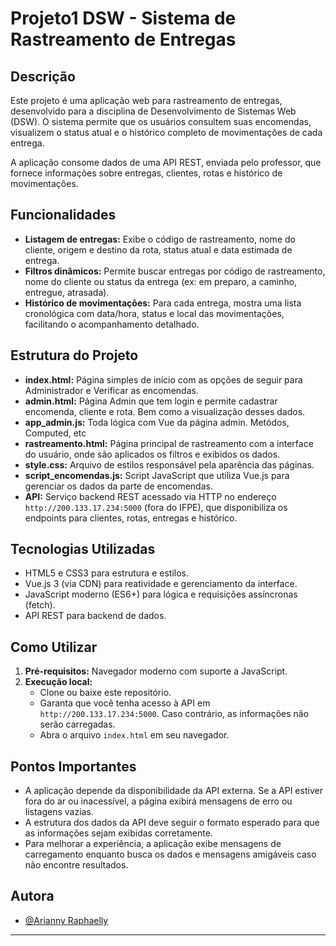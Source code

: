 # Projeto1 DSW - Sistema de Rastreamento de Entregas

## Descrição
Este projeto é uma aplicação web para rastreamento de entregas, desenvolvido para a disciplina de Desenvolvimento de Sistemas Web (DSW). O sistema permite que os usuários consultem suas encomendas, visualizem o status atual e o histórico completo de movimentações de cada entrega.

A aplicação consome dados de uma API REST, enviada pelo professor, que fornece informações sobre entregas, clientes, rotas e histórico de movimentações.

## Funcionalidades
- **Listagem de entregas:** Exibe o código de rastreamento, nome do cliente, origem e destino da rota, status atual e data estimada de entrega.
- **Filtros dinâmicos:** Permite buscar entregas por código de rastreamento, nome do cliente ou status da entrega (ex: em preparo, a caminho, entregue, atrasada).
- **Histórico de movimentações:** Para cada entrega, mostra uma lista cronológica com data/hora, status e local das movimentações, facilitando o acompanhamento detalhado.

## Estrutura do Projeto
- **index.html:** Página simples de início com as opções de seguir para Administrador e Verificar as encomendas.
- **admin.html:** Página Admin que tem login e permite cadastrar encomenda, cliente e rota. Bem como a visualização desses dados.
- **app_admin.js:** Toda lógica com Vue da página admin. Metódos, Computed, etc
- **rastreamento.html:** Página principal de rastreamento com a interface do usuário, onde são aplicados os filtros e exibidos os dados.
- **style.css:** Arquivo de estilos responsável pela aparência das páginas.
- **script_encomendas.js:** Script JavaScript que utiliza Vue.js para gerenciar os dados da parte de encomendas.
- **API:** Serviço backend REST acessado via HTTP no endereço `http://200.133.17.234:5000` (fora do IFPE), que disponibiliza os endpoints para clientes, rotas, entregas e histórico.

## Tecnologias Utilizadas
- HTML5 e CSS3 para estrutura e estilos.
- Vue.js 3 (via CDN) para reatividade e gerenciamento da interface.
- JavaScript moderno (ES6+) para lógica e requisições assíncronas (fetch).
- API REST para backend de dados.

## Como Utilizar
1. **Pré-requisitos:** Navegador moderno com suporte a JavaScript.
2. **Execução local:**
   - Clone ou baixe este repositório.
   - Garanta que você tenha acesso à API em `http://200.133.17.234:5000`. Caso contrário, as informações não serão carregadas.
   - Abra o arquivo `index.html` em seu navegador.

## Pontos Importantes
- A aplicação depende da disponibilidade da API externa. Se a API estiver fora do ar ou inacessível, a página exibirá mensagens de erro ou listagens vazias.
- A estrutura dos dados da API deve seguir o formato esperado para que as informações sejam exibidas corretamente.
- Para melhorar a experiência, a aplicação exibe mensagens de carregamento enquanto busca os dados e mensagens amigáveis caso não encontre resultados.

## Autora
- [@Arianny Raphaelly](https://github.com/raphaellyzzz)

---
